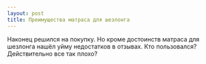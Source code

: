 ```yaml
---
layout: post 
title: Преимущества матраса для шезлонга 
--- 
```

Наконец решился на покупку. Но кроме достоинств матраса для шезлонга нашёл уйму недостатков в отзывах. Кто пользовался? Действительно все так плохо?
